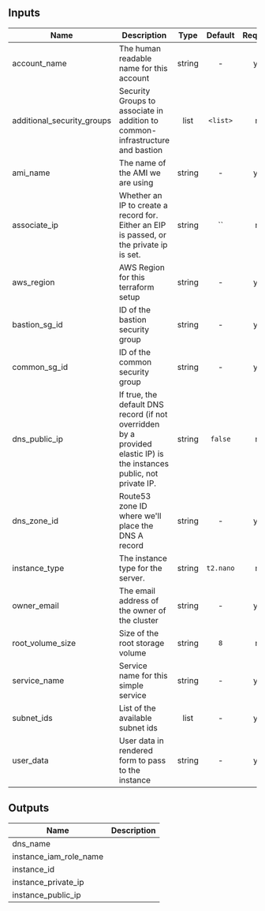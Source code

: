 
## Inputs

| Name | Description | Type | Default | Required |
|------|-------------|:----:|:-----:|:-----:|
| account_name | The human readable name for this account | string | - | yes |
| additional_security_groups | Security Groups to associate in addition to common-infrastructure and bastion | list | `<list>` | no |
| ami_name | The name of the AMI we are using | string | - | yes |
| associate_ip | Whether an IP to create a record for. Either an EIP is passed, or the private ip is set. | string | `` | no |
| aws_region | AWS Region for this terraform setup | string | - | yes |
| bastion_sg_id | ID of the bastion security group | string | - | yes |
| common_sg_id | ID of the common security group | string | - | yes |
| dns_public_ip | If true, the default DNS record (if not overridden by a provided elastic IP) is the instances public, not private IP. | string | `false` | no |
| dns_zone_id | Route53 zone ID where we'll place the DNS A record | string | - | yes |
| instance_type | The instance type for the server. | string | `t2.nano` | no |
| owner_email | The email address of the owner of the cluster | string | - | yes |
| root_volume_size | Size of the root storage volume | string | `8` | no |
| service_name | Service name for this simple service | string | - | yes |
| subnet_ids | List of the available subnet ids | list | - | yes |
| user_data | User data in rendered form to pass to the instance | string | - | yes |

## Outputs

| Name | Description |
|------|-------------|
| dns_name |  |
| instance_iam_role_name |  |
| instance_id |  |
| instance_private_ip |  |
| instance_public_ip |  |

